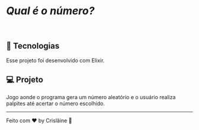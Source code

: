# *Qual é o número?*

<br>

## 🚀 Tecnologias

Esse projeto foi desenvolvido com Elixir.


## 💻 Projeto

Jogo aonde o programa gera um número aleatório e o usuário realiza palpites até acertar o número escolhido.


---

Feito com ♥ by Crislâine :wave:
